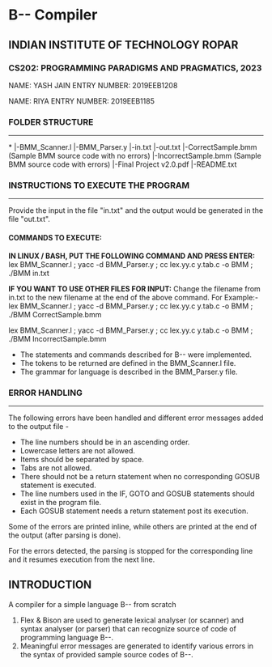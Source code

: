 
# B-- Compiler
## INDIAN INSTITUTE OF TECHNOLOGY ROPAR
### CS202: PROGRAMMING PARADIGMS AND PRAGMATICS, 2023

NAME: YASH JAIN
ENTRY NUMBER: 2019EEB1208

NAME: RIYA
ENTRY NUMBER: 2019EEB1185

### FOLDER STRUCTURE
---
\*
|-BMM_Scanner.l
|-BMM_Parser.y
|-in.txt
|-out.txt
|-CorrectSample.bmm (Sample BMM source code with no errors)
|-IncorrectSample.bmm (Sample BMM source code with errors)
|-Final Project v2.0.pdf
|-README.txt

### INSTRUCTIONS TO EXECUTE THE PROGRAM
---
Provide the input in the file "in.txt" and the output would be generated in the file "out.txt".

#### COMMANDS TO EXECUTE:
**IN LINUX / BASH, PUT THE FOLLOWING COMMAND AND PRESS ENTER:**
lex BMM_Scanner.l ; yacc -d BMM_Parser.y ; cc lex.yy.c y.tab.c -o BMM ; ./BMM in.txt

**IF YOU WANT TO USE OTHER FILES FOR INPUT:**
Change the filename from in.txt to the new filename at the end of the above command.
For Example:-
lex BMM_Scanner.l ; yacc -d BMM_Parser.y ; cc lex.yy.c y.tab.c -o BMM ; ./BMM CorrectSample.bmm

lex BMM_Scanner.l ; yacc -d BMM_Parser.y ; cc lex.yy.c y.tab.c -o BMM ; ./BMM IncorrectSample.bmm


- The statements and commands described for B-- were implemented. 
- The tokens to be returned are defined in the BMM_Scanner.l file. 
- The grammar for language is described in the BMM_Parser.y file. 

### ERROR HANDLING
---
The following errors have been handled and different error messages added to the output file - 
- The line numbers should be in an ascending order.
- Lowercase letters are not allowed.
- Items should be separated by space.
- Tabs are not allowed.
- There should not be a return statement when no corresponding GOSUB statement is executed.
- The line numbers used in the IF, GOTO and GOSUB statements should exist in the program file.
- Each GOSUB statement needs a return statement post its execution.

Some of the errors are printed inline, while others are printed at the end of the output (after parsing is done).

For the errors detected, the parsing is stopped for the corresponding line and it resumes execution from the next line.

INTRODUCTION
---

A compiler for a simple language B-- from scratch
1. Flex & Bison are used to generate lexical analyser (or scanner) and syntax analyser (or parser) that can recognize source of code of programming language B--.
2. Meaningful error messages are generated to identify various errors in the syntax of provided sample source codes of B--.
